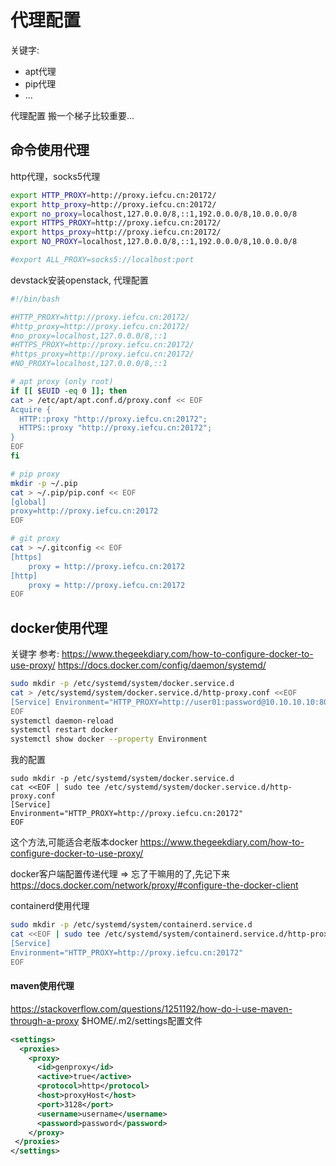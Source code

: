 # 代理配置

关键字:
* apt代理
* pip代理
* ...

代理配置
搬一个梯子比较重要...

## 命令使用代理

http代理，socks5代理
```bash
export HTTP_PROXY=http://proxy.iefcu.cn:20172/
export http_proxy=http://proxy.iefcu.cn:20172/
export no_proxy=localhost,127.0.0.0/8,::1,192.0.0.0/8,10.0.0.0/8
export HTTPS_PROXY=http://proxy.iefcu.cn:20172/
export https_proxy=http://proxy.iefcu.cn:20172/
export NO_PROXY=localhost,127.0.0.0/8,::1,192.0.0.0/8,10.0.0.0/8

#export ALL_PROXY=socks5://localhost:port
```

devstack安装openstack, 代理配置
```bash
#!/bin/bash

#HTTP_PROXY=http://proxy.iefcu.cn:20172/
#http_proxy=http://proxy.iefcu.cn:20172/
#no_proxy=localhost,127.0.0.0/8,::1
#HTTPS_PROXY=http://proxy.iefcu.cn:20172/
#https_proxy=http://proxy.iefcu.cn:20172/
#NO_PROXY=localhost,127.0.0.0/8,::1

# apt proxy (only root)
if [[ $EUID -eq 0 ]]; then
cat > /etc/apt/apt.conf.d/proxy.conf << EOF
Acquire {
  HTTP::proxy "http://proxy.iefcu.cn:20172";
  HTTPS::proxy "http://proxy.iefcu.cn:20172";
}
EOF
fi

# pip proxy
mkdir -p ~/.pip
cat > ~/.pip/pip.conf << EOF
[global]
proxy=http://proxy.iefcu.cn:20172
EOF

# git proxy
cat > ~/.gitconfig << EOF
[https]
    proxy = http://proxy.iefcu.cn:20172
[http]
    proxy = http://proxy.iefcu.cn:20172
EOF
```


## docker使用代理

关键字<docker pull with proxy settings>
参考: https://www.thegeekdiary.com/how-to-configure-docker-to-use-proxy/
https://docs.docker.com/config/daemon/systemd/
```bash
sudo mkdir -p /etc/systemd/system/docker.service.d
cat > /etc/systemd/system/docker.service.d/http-proxy.conf <<EOF
[Service] Environment="HTTP_PROXY=http://user01:password@10.10.10.10:8080/" Environment="HTTPS_PROXY=https://user01:password@10.10.10.10:8080/" Environment="NO_PROXY= hostname.example.com,172.10.10.10"
EOF
systemctl daemon-reload
systemctl restart docker
systemctl show docker --property Environment 
```

我的配置
```
sudo mkdir -p /etc/systemd/system/docker.service.d
cat <<EOF | sudo tee /etc/systemd/system/docker.service.d/http-proxy.conf
[Service]
Environment="HTTP_PROXY=http://proxy.iefcu.cn:20172"
EOF
```

这个方法,可能适合老版本docker
https://www.thegeekdiary.com/how-to-configure-docker-to-use-proxy/



docker客户端配置传递代理 => 忘了干嘛用的了,先记下来
https://docs.docker.com/network/proxy/#configure-the-docker-client

containerd使用代理
```bash
sudo mkdir -p /etc/systemd/system/containerd.service.d
cat <<EOF | sudo tee /etc/systemd/system/containerd.service.d/http-proxy.conf
[Service]
Environment="HTTP_PROXY=http://proxy.iefcu.cn:20172"
EOF
```



#### maven使用代理

https://stackoverflow.com/questions/1251192/how-do-i-use-maven-through-a-proxy
$HOME/.m2/settings配置文件

```xml
<settings>
  <proxies>
    <proxy>
      <id>genproxy</id>
      <active>true</active>
      <protocol>http</protocol>
      <host>proxyHost</host>
      <port>3128</port>
      <username>username</username>
      <password>password</password>
    </proxy>
 </proxies>
</settings>
```
